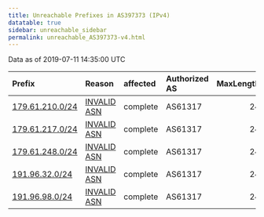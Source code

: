 ```yaml
---
title: Unreachable Prefixes in AS397373 (IPv4)
datatable: true
sidebar: unreachable_sidebar
permalink: unreachable_AS397373-v4.html
---
```


Data as of 2019-07-11 14:35:00 UTC


<div class="datatable-begin"></div>

| Prefix                                                   | Reason                                                                                                  | affected   | Authorized AS   |   MaxLength | Anchor                                         |   unreachable /24s |
|:---------------------------------------------------------|:--------------------------------------------------------------------------------------------------------|:-----------|:----------------|------------:|:-----------------------------------------------|-------------------:|
| [179.61.210.0/24](https://stat.ripe.net/179.61.210.0/24) | [INVALID ASN](https://rpki-validator.ripe.net/announcement-preview?asn=AS397373&prefix=179.61.210.0/24) | complete   | AS61317         |          24 | [LACNIC](unreachable_LACNIC_RPKI_Root-v4.html) |                  1 |
| [179.61.217.0/24](https://stat.ripe.net/179.61.217.0/24) | [INVALID ASN](https://rpki-validator.ripe.net/announcement-preview?asn=AS397373&prefix=179.61.217.0/24) | complete   | AS61317         |          24 | [LACNIC](unreachable_LACNIC_RPKI_Root-v4.html) |                  1 |
| [179.61.248.0/24](https://stat.ripe.net/179.61.248.0/24) | [INVALID ASN](https://rpki-validator.ripe.net/announcement-preview?asn=AS397373&prefix=179.61.248.0/24) | complete   | AS61317         |          24 | [LACNIC](unreachable_LACNIC_RPKI_Root-v4.html) |                  1 |
| [191.96.32.0/24](https://stat.ripe.net/191.96.32.0/24)   | [INVALID ASN](https://rpki-validator.ripe.net/announcement-preview?asn=AS397373&prefix=191.96.32.0/24)  | complete   | AS61317         |          24 | [LACNIC](unreachable_LACNIC_RPKI_Root-v4.html) |                  1 |
| [191.96.98.0/24](https://stat.ripe.net/191.96.98.0/24)   | [INVALID ASN](https://rpki-validator.ripe.net/announcement-preview?asn=AS397373&prefix=191.96.98.0/24)  | complete   | AS61317         |          24 | [LACNIC](unreachable_LACNIC_RPKI_Root-v4.html) |                  1 |

<div class="datatable-end"></div>